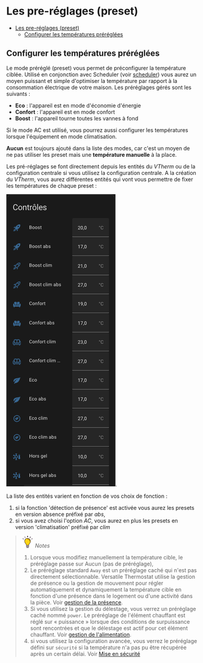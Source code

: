 # Les pre-réglages (preset)

- [Les pre-réglages (preset)](#les-pre-réglages-preset)
  - [Configurer les températures préréglées](#configurer-les-températures-préréglées)


## Configurer les températures préréglées

Le mode préréglé (preset) vous permet de préconfigurer la température ciblée. Utilisé en conjonction avec Scheduler (voir [scheduler](additions#composant-scheduler-)) vous aurez un moyen puissant et simple d'optimiser la température par rapport à la consommation électrique de votre maison. Les préréglages gérés sont les suivants :
 - **Eco** : l'appareil est en mode d'économie d'énergie
 - **Confort** : l'appareil est en mode confort
 - **Boost** : l'appareil tourne toutes les vannes à fond

 Si le mode AC est utilisé, vous pourrez aussi configurer les températures lorsque l'équipement en mode climatisation.

**Aucun** est toujours ajouté dans la liste des modes, car c'est un moyen de ne pas utiliser les preset mais une **température manuelle** à la place.

Les pré-réglages se font directement depuis les entités du _VTherm_ ou de la configuration centrale si vous utilisez la configuration centrale. A la création du _VTherm_, vous aurez différentes entités qui vont vous permettre de fixer les températures de chaque preset :

![presets](images/config-preset-temp.png).

La liste des entités varient en fonction de vos choix de fonction :
1. si la fonction 'détection de présence' est activée vous aurez les presets en version absence préfixé par _abs_,
2. si vous avez choisi l'option _AC_, vous aurez en plus les presets en version 'climatisation' préfixé par _clim_

> ![Astuce](images/tips.png) _*Notes*_
>
>  1. Lorsque vous modifiez manuellement la température cible, le préréglage passe sur Aucun (pas de préréglage),
>  2. Le préréglage standard ``Away`` est un préréglage caché qui n'est pas directement sélectionnable. Versatile Thermostat utilise la gestion de présence ou la gestion de mouvement pour régler automatiquement et dynamiquement la température cible en fonction d'une présence dans le logement ou d'une activité dans la pièce. Voir [gestion de la présence](feature-presence.md).
>  3. Si vous utilisez la gestion du délestage, vous verrez un préréglage caché nommé ``power``. Le préréglage de l'élément chauffant est réglé sur « puissance » lorsque des conditions de surpuissance sont rencontrées et que le délestage est actif pour cet élément chauffant. Voir [gestion de l'alimentation](feature-power.md).
>  4. si vous utilisez la configuration avancée, vous verrez le préréglage défini sur ``sécurité`` si la température n'a pas pu être récupérée après un certain délai. Voir [Mise en sécurité](feature-advanced.md#la-mise-en-sécurité)
